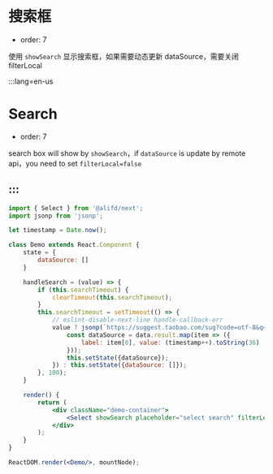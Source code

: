 # 搜索框

- order: 7

使用 `showSearch` 显示搜索框，如果需要动态更新 dataSource，需要关闭 filterLocal

:::lang=en-us
# Search

- order: 7

search box will show by `showSearch`，if `dataSource` is update by remote api，you need to set `filterLocal=false`

:::
---

````jsx
import { Select } from '@alifd/next';
import jsonp from 'jsonp';

let timestamp = Date.now();

class Demo extends React.Component {
    state = {
        dataSource: []
    }

    handleSearch = (value) => {
        if (this.searchTimeout) {
            clearTimeout(this.searchTimeout);
        }
        this.searchTimeout = setTimeout(() => {
            // eslint-disable-next-line handle-callback-err
            value ? jsonp(`https://suggest.taobao.com/sug?code=utf-8&q=${value}`, (err, data) => {
                const dataSource = data.result.map(item => ({
                    label: item[0], value: (timestamp++).toString(36)
                }));
                this.setState({dataSource});
            }) : this.setState({dataSource: []});
        }, 100);
    }

    render() {
        return (
            <div className="demo-container">
                <Select showSearch placeholder="select search" filterLocal={false} dataSource={this.state.dataSource} onSearch={this.handleSearch} style={{width: 200}}/>
            </div>
        );
    }
}

ReactDOM.render(<Demo/>, mountNode);
````
